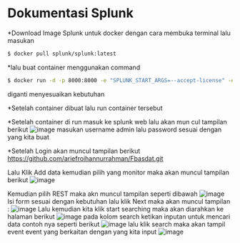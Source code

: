 # Dokumentasi Splunk

*Download Image Splunk untuk docker dengan cara membuka terminal lalu masukan

  ```sh
  $ docker pull splunk/splunk:latest
  ```
  
  *lalu buat container menggunakan command
  
  
  ```sh
  $ docker run -d -p 8000:8000 -e "SPLUNK_START_ARGS=--accept-license" -e "SPLUNK_PASSWORD=<password>" --name splunk splunk/splunk:latest
  ```
  
  <password> diganti menyesuaikan kebutuhan
  
 *Setelah container dibuat lalu run container tersebut
  
 *Setelah container di run masuk ke splunk web lalu akan mun cul tampilan berikut 
  ![image](https://user-images.githubusercontent.com/114714669/209470847-651cc0c6-a2d4-4a61-b4ab-41f6ca477ad5.png)
 masukan username admin lalu password sesuai dengan yang kita buat
  
  *Setelah Login akan muncul tampilan berikut
  https://github.com/ariefroihannurrahman/Fbasdat.git
  
  Lalu Klik Add data kemudian pilih yang monitor maka akan muncul tampilan berikut
  ![image](https://user-images.githubusercontent.com/114714669/209471071-628bbcc7-32e6-47f8-b4fe-7115bb214d7f.png)
  
  Kemudian pilih REST maka akn muncul tampilan seperti dibawah
  ![image](https://user-images.githubusercontent.com/114714669/209471122-1a967240-88e3-47bc-9747-e8bf06b0cac5.png)
Isi form sesuai dengan kebutuhan lalu klik Next maka akan muncul tampilan :
  ![image](https://user-images.githubusercontent.com/114714669/209471200-0e4d694c-ccfe-4cfa-8108-8a9dba55966d.png)
Lalu kemudian kita klik start searching maka akan diarahkan ke halaman berikut 
  ![image](https://user-images.githubusercontent.com/114714669/209471237-575aa971-71de-4bad-9635-b070fc96d25e.png)
pada kolom search ketikan inputan untuk mencari data contoh nya seperti berikut 
  ![image](https://user-images.githubusercontent.com/114714669/209471258-48b2ce0c-2df3-4b49-bcb1-cd77cd1d699b.png)
lalu klik search maka akan tampil event event yang berkaitan dengan yang kita input 
  ![image](https://user-images.githubusercontent.com/114714669/209471295-6e087190-8363-42da-bfaa-318c96ede7c1.png)

  
  
  
